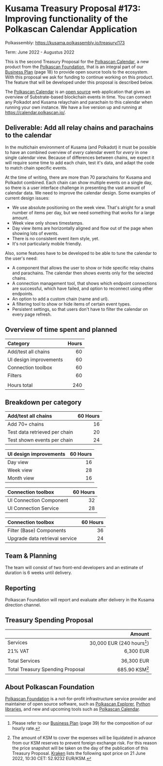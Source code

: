 # Kusama Treasury Proposal #173: Improving functionality of the Polkascan Calendar Application

Polkassembly: https://kusama.polkassembly.io/treasury/173

Term: June 2022 - Augustus 2022


This is the second Treasury Proposal for the [Polkascan Calendar](https://calendar.polkascan.io), a new product from the [Polkascan Foundation](https://polkascan.org/), that is an integral part of our [Business Plan](https://polkascan.org/wp-content/uploads/2022/03/Business-Plan-Polkascan-Foundation-v20220218.1030.pdf) (page 18) to provide open source tools to the ecosystem. With this proposal we ask for funding to continue working on this product. The feature that will be developed under this proposal is described below.

The [Polkascan Calendar](https://calendar.polkascan.io) is an [open source](https://github.com/polkascan/calendar-ui) web application that gives an overview of Substrate-based blockchain events in time. You can connect any Polkadot and Kusama relaychain and parachain to this calendar when running your own instance. We have a live version up and running at https://calendar.polkascan.io/.

## Deliverable: Add all relay chains and parachains to the calendar

In the multichain environment of Kusama (and Polkadot) it must be possible to have an combined overview of *every* calendar event for *every*  in one single calendar view. Because of differences between chains, we expect it will require some time to add each chain, test it's data, and adapt the code to match chain specific events.

At the time of writing, there are more than 70 parachains for Kusama and Polkadot combined. Each chain can show multiple events on a single day, so there is a user interface challenge in presenting the vast amount of calendar data. We need to improve the calendar design. Some examples of current design issues:

- We use absolute positioning on the week view. That's alright for a small number of items per day, but we need something that works for a large amount.
- Week view only shows timestamps.
- Day view items are horizontally aligned and flow out of the page when showing lots of events.
- There is no consistent event item style, yet.
- It's not particularly mobile friendly.

Also, some features have to be developed to be able to tune the calendar to the user's need:

- A component that allows the user to show or hide specific relay chains and parachains. The calendar then shows events only for the selected chains.
- A connection management tool, that shows which endpoint connections are successful, which have failed, and option to reconnect using other endpoints.
- An option to add a custom chain (name and url).
- A filtering tool to show or hide items of certain event types.
- Persistent settings, so that users don't have to filter the calendar on every page refresh.

## Overview of time spent and planned

| Category               | Hours |
|:---------------------- | -----:|
| Add/test all chains    |    60 |
| UI design improvements |    60 |
| Connection toolbox     |    60 |
| Filters                |    60 |
|                        |       |
| Hours total            |   240 |

## Breakdown per category

| Add/test all chains              | 60 Hours |
|:-------------------------------- | --------:|
| Add 70+ chains                   |       16 |
| Test data retrieved per chain    |       20 |
| Test shown events per chain      |       24 |

| UI design improvements           | 60 Hours |
|:-------------------------------- | --------:|
| Day view                         |       16 |
| Week view                        |       28 |
| Month view                       |       16 |

| Connection toolbox               | 60 Hours |
|:-------------------------------- | --------:|
| UI Connection Component          |       32 |
| UI Connection Service            |       28 |

| Connection toolbox               | 60 Hours |
|:-------------------------------- | --------:|
| Filter (Base) Components         |       36 |
| Upgrade data retrieval service   |       24 |


## Team & Planning

The team will consist of two front-end developers and an estimate of duration is 6 weeks until delivery.

## Reporting

Polkascan Foundation will report and evaluate after delivery in the Kusama direction channel.

## Treasury Spending Proposal

|                                  |                    Amount |
|:-------------------------------- | -------------------------:|
| Services                         | 30,000 EUR (240 hours[^1]) |
| 21% VAT                          |                  6,300 EUR |
|                                  |                           |
| Total Services                   |                 36,300 EUR |
| Total Treasury Spending Proposal | 685.90 KSM[^2] |

[^1]: Please refer to our [Business Plan](https://polkascan.org/wp-content/uploads/2022/03/Business-Plan-Polkascan-Foundation-v20220218.1030.pdf) (page 39) for the composition of our hourly rate.




[^2]: The amount of KSM to cover the expenses will be liquidated in advance from our KSM reserves to prevent foreign exchange risk. For this reason the price snapshot will be taken on the day of the publication of this Treasury Proposal. [Kraken](https://trade.kraken.com/charts/KRAKEN:KSM-EUR) lists the following spot price on 21 June 2022, 10:30 CET: 52.9232 EUR/KSM.

## About Polkascan Foundation

[Polkascan Foundation](https://polkascan.org/) is a not-for-profit infrastructure service provider and maintainer of open source software, such as [Polkascan Explorer](https://explorer.polkascan.io/), [Python libraries](https://github.com/polkascan/social-contract/blob/master/polkadot/social-contract-002.md), and new and upcoming tools such as [Polkascan Calendar](https://calendar.polkascan.io).
